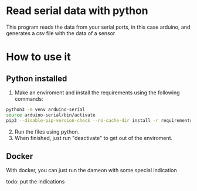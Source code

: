 # Read serial data with python

This program reads the data from your serial ports, in this case arduino, and
generates a csv file with the data of a sensor

# How to use it

## Python installed

1. Make an enviroment and install the requirements using the following commands:

```bash
python3 -m venv arduino-serial
source arduino-serial/bin/activate
pip3 --disable-pip-version-check --no-cache-dir install -r requirements.txt
```

2. Run the files using python.
3. When finished, just run "deactivate" to get out of the enviroment.

## Docker

With docker, you can just run the dameon with some special indication

todo: put the indications
